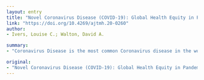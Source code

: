 ```yaml
---
layout: entry
title: "Novel Coronavirus Disease (COVID-19): Global Health Equity in Pandemic Response"
link: "https://doi.org/10.4269/ajtmh.20-0260"
author:
- Ivers, Louise C.; Walton, David A.

summary:
- "Coronavirus Disease is the most common Coronavirus disease in the world. Global Health Equity in Pandemic Response is a key factor in pandemic response. The disease is referred to as Coronavirus. It is the first disease to be diagnosed in the U.S. in the last 20 years. There are currently no cures for the disease. Coronavirus is not a disease that can cause a serious illness. In the United States, there is no cure for it."

original:
- "Novel Coronavirus Disease (COVID-19): Global Health Equity in Pandemic Response."
---
```


